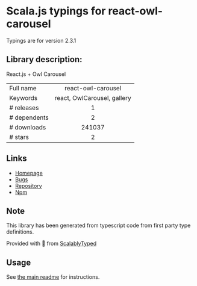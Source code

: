 
# Scala.js typings for react-owl-carousel

Typings are for version 2.3.1

## Library description:
React.js + Owl Carousel

|                    |                 |
| ------------------ | :-------------: |
| Full name          | react-owl-carousel |
| Keywords           | react, OwlCarousel, gallery |
| # releases         | 1 |
| # dependents       | 2 |
| # downloads        | 241037 |
| # stars            | 2 |

## Links
- [Homepage](https://github.com/seal789ie/react-owl-carousel#readme)
- [Bugs](https://github.com/seal789ie/react-owl-carousel/issues)
- [Repository](https://github.com/seal789ie/react-owl-carousel)
- [Npm](https://www.npmjs.com/package/react-owl-carousel)
    


## Note
This library has been generated from typescript code from first party type definitions.

Provided with :purple_heart: from [ScalablyTyped](https://github.com/oyvindberg/ScalablyTyped)

## Usage
See [the main readme](../../readme.md) for instructions.


